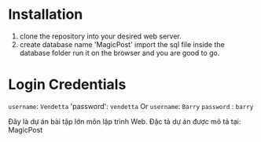 
# Installation
 1. clone the repository into your desired web server.
 2. create database name 'MagicPost'
 import the sql file inside the database folder
 run it on the browser and you are good to go.

 # Login Credentials
 `username`: `Vendetta`
 'password': `vendetta`
 Or
 `username`: `Barry`
`password` : `barry`


Đây là dự án bài tập lớn môn lập trình Web. Đặc tả dự án được mô tả tại: MagicPost